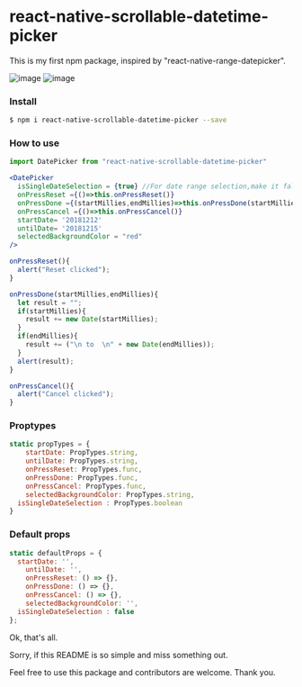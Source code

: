 # react-native-scrollable-datetime-picker

This is my first npm package, inspired by "react-native-range-datepicker".

![image](https://drive.google.com/uc?export=view&id=1HFzXE2SgHdFlswm2x_CCVOKzAJYbgtNA)		![image](https://drive.google.com/uc?export=view&id=1oS9cEI7nnHM9cNxkKERvc5Bw6RzI7znh)

### Install
```sh
$ npm i react-native-scrollable-datetime-picker --save
```

### How to use
```jsx
import DatePicker from "react-native-scrollable-datetime-picker"

<DatePicker
  isSingleDateSelection = {true} //For date range selection,make it false
  onPressReset ={()=>this.onPressReset()}
  onPressDone ={(startMillies,endMillies)=>this.onPressDone(startMillies,endMillies)}
  onPressCancel ={()=>this.onPressCancel()}
  startDate= '20181212'
  untilDate= '20181215'
  selectedBackgroundColor = "red"
/>

onPressReset(){
  alert("Reset clicked");
}

onPressDone(startMillies,endMillies){
  let result = "";
  if(startMillies){
    result += new Date(startMillies);
  }
  if(endMillies){
    result += ("\n to  \n" + new Date(endMillies));
  }
  alert(result);
}

onPressCancel(){
  alert("Cancel clicked");
}
```


### Proptypes
```jsx
static propTypes = {
	startDate: PropTypes.string,
	untilDate: PropTypes.string,
	onPressReset: PropTypes.func,
	onPressDone: PropTypes.func,
	onPressCancel: PropTypes.func,
	selectedBackgroundColor: PropTypes.string,
  isSingleDateSelection : PropTypes.boolean
}
```

### Default props
```jsx
static defaultProps = {
  startDate: '',
	untilDate: '',
	onPressReset: () => {},
	onPressDone: () => {},
	onPressCancel: () => {},
	selectedBackgroundColor: '',
  isSingleDateSelection : false
};
```


Ok, that's all.

Sorry, if this README is so simple and miss something out.

Feel free to use this package and contributors are welcome.
Thank you.
